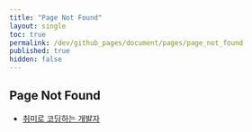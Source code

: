 ```yaml
---
title: "Page Not Found"
layout: single
toc: true
permalink: /dev/github_pages/document/pages/page_not_found
published: true
hidden: false
---
```


<head>
  <base target="_blank">
</head>



## Page Not Found

- [취미로 코딩하는 개발자](https://devinlife.com/howto%20github%20pages/new-pages/#3-404-page-%EB%93%B1%EB%A1%9D%ED%95%98%EA%B8%B0)
